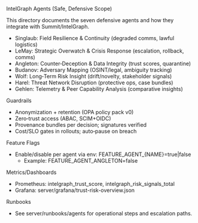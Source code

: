 IntelGraph Agents (Safe, Defensive Scope)

This directory documents the seven defensive agents and how they integrate with Summit/IntelGraph.

- Singlaub: Field Resilience & Continuity (degraded comms, lawful logistics)
- LeMay: Strategic Overwatch & Crisis Response (escalation, rollback, comms)
- Angleton: Counter‑Deception & Data Integrity (trust scores, quarantine)
- Budanov: Adversary Mapping (OSINT/legal, ambiguity tracking)
- Wolf: Long‑Term Risk Insight (drift/novelty, stakeholder signals)
- Harel: Threat Network Disruption (protective ops, case bundles)
- Gehlen: Telemetry & Peer Capability Analysis (comparative insights)

Guardrails
- Anonymization + retention (OPA policy pack v0)
- Zero‑trust access (ABAC, SCIM+OIDC)
- Provenance bundles per decision; signatures verified
- Cost/SLO gates in rollouts; auto‑pause on breach

Feature Flags
- Enable/disable per agent via env: FEATURE_AGENT_{NAME}=true|false
  - Example: FEATURE_AGENT_ANGLETON=false

Metrics/Dashboards
- Prometheus: intelgraph_trust_score, intelgraph_risk_signals_total
- Grafana: server/grafana/trust-risk-overview.json

Runbooks
- See server/runbooks/agents for operational steps and escalation paths.

